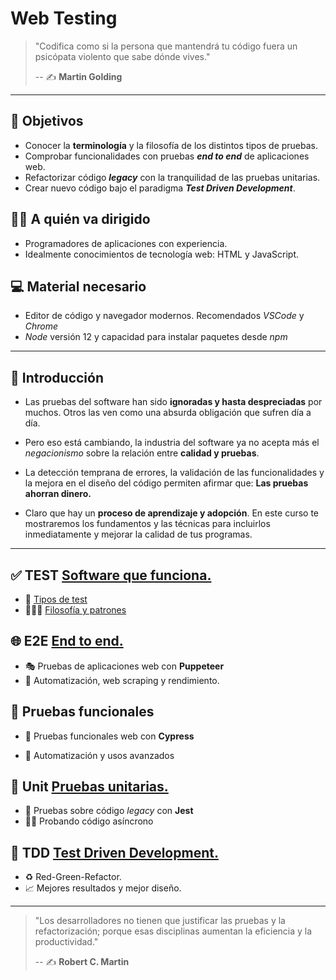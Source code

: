 # Web Testing

>"Codifica como si la persona que mantendrá tu código fuera un psicópata violento que sabe dónde vives."
>
> -- ✍️ **Martin Golding**

---

## 🎯 Objetivos

- Conocer la **terminología** y la filosofía de los distintos tipos de pruebas.
- Comprobar funcionalidades con pruebas **_end to end_** de aplicaciones web.
- Refactorizar código **_legacy_** con la tranquilidad de las pruebas unitarias.
- Crear nuevo código bajo el paradigma **_Test Driven Development_**.

## 👨‍💻 A quién va dirigido

- Programadores de aplicaciones con experiencia.
- Idealmente conocimientos de tecnología web: HTML y JavaScript.

## 💻 Material necesario

- Editor de código y navegador modernos. Recomendados _VSCode_ y _Chrome_
- _Node_ versión 12 y capacidad para instalar paquetes desde _npm_

---

## 🏁 Introducción

- Las pruebas del software han sido **ignoradas y hasta despreciadas** por muchos. Otros las ven como una absurda obligación que sufren día a día.

- Pero eso está cambiando, la industria del software ya no acepta más el _negacionismo_ sobre la relación entre **calidad y pruebas**.

- La detección temprana de errores, la validación de las funcionalidades y la mejora en el diseño del código permiten afirmar que: **Las pruebas ahorran dinero.**

- Claro que hay un **proceso de aprendizaje y adopción**. En este curso te mostraremos los fundamentos y las técnicas para incluirlos inmediatamente y mejorar la calidad de tus programas.

---

## ✅ TEST [Software que funciona.](./software-que-funciona.md)

- 🔀 [Tipos de test](./software-que-funciona.md)
- 👨🏼‍🏫 [Filosofía y patrones](./filosofia-y-patrones.md)

## 🌐 E2E [End to end.](./1-e2e.md)

- 🎭 Pruebas de aplicaciones web con **Puppeteer**
- 🤖 Automatización, web scraping y rendimiento.

## 🧪 Pruebas funcionales

- 🌲 Pruebas funcionales web con **Cypress**

- 🎪 Automatización y usos avanzados

## 🔬 Unit [Pruebas unitarias.](./2-unit.md)

- 🏰 Pruebas sobre código _legacy_ con __Jest__
- 🏇🏼 Probando código asíncrono

## 🧬 TDD [Test Driven Development.](./3-tdd.md)

- ♻ Red-Green-Refactor.
- 📈 Mejores resultados y mejor diseño.

---

>"Los desarrolladores no tienen que justificar las pruebas y la refactorización; porque esas disciplinas aumentan la eficiencia y la productividad."
>
> -- ✍️ **Robert C. Martin**
